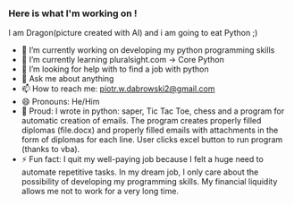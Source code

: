 ### Here is what I'm working on !
I am Dragon(picture created with AI) and i am going to eat Python ;)


- 🔭 I’m currently working on developing my python programming skills
- 🌱 I’m currently learning pluralsight.com -> Core Python
- 🤔 I’m looking for help with to find a job with python
- 💬 Ask me about anything
- 📫 How to reach me: piotr.w.dabrowski2@gmail.com
- 😄 Pronouns: He/Him
- 💪 Proud: I wrote in python: saper, Tic Tac Toe, chess and a program for automatic creation of emails. The program creates properly filled diplomas (file.docx) and properly filled emails with attachments in the form of diplomas for each line. User clicks excel button to run program (thanks to vba).
- ⚡ Fun fact: I quit my well-paying job because I felt a huge need to automate repetitive tasks. In my dream job, I only care about the possibility of developing my programming skills. My financial liquidity allows me not to work for a very long time.
